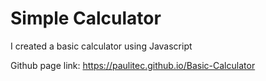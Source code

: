 # Simple Calculator
I created a basic calculator using Javascript

Github page link: https://paulitec.github.io/Basic-Calculator
